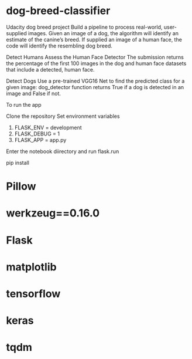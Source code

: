 # dog-breed-classifier

Udacity dog breed project
Build a pipeline to process real-world, user-supplied images.
Given an image of a dog, the algorithm will identify an estimate of the canine’s breed. If supplied an image of a human face, the code will identify the resembling dog breed.

Detect Humans
Assess the Human Face Detector The submission returns the percentage of the first 100 images in the dog and human face datasets that include a detected, human face.

Detect Dogs
Use a pre-trained VGG16 Net to find the predicted class for a given image: dog_detector function returns True if a dog is detected in an image and False if not.

To run the app

Clone the repository
Set environment variables
1. FLASK_ENV = development
2. FLASK_DEBUG = 1
3. FLASK_APP = app.py

Enter the notebook diirectory and run
flask.run

pip install 
# Pillow
# werkzeug==0.16.0
# Flask
# matplotlib
# tensorflow
# keras
# tqdm
